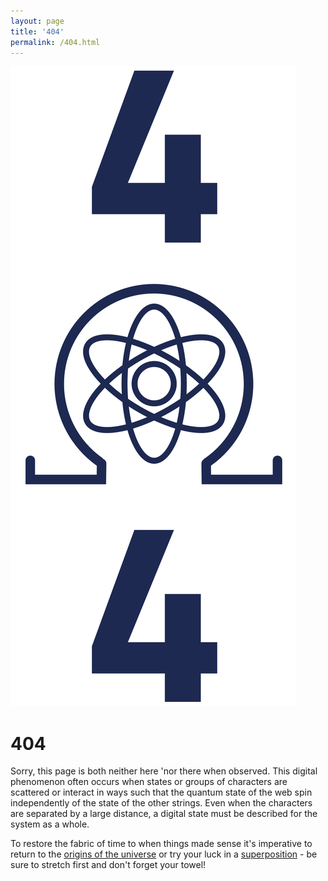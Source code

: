 ```yaml
---
layout: page
title: '404'
permalink: /404.html
---
```


  <div class="grid">
    <div class="w3">
		<img src="/assets/404.png" alt="">
    </div>
    <div class="w9">
      <h1>404</h1>
		<p>Sorry, this page is both neither here 'nor there when observed. This digital phenomenon often occurs when states or groups of characters are scattered or interact in ways such that the quantum state of the web spin independently of the state of the other strings. Even when the characters are separated by a large distance, a digital state must be described for the system as a whole.</p>
		<p>To restore the fabric of time to when things made sense it's imperative to return to the <a href="https://www.google.com">origins of the universe</a> or try your luck in a <a href="https://theqrl.org">superposition</a> - be sure to stretch first and don't forget your towel!</p>
    </div>
  </div>
<style>
  body .wrapper:nth-of-type(2) {
    background-color: transparent;
  }
  .w12 > h1 {
    display: none;
  }
</style>